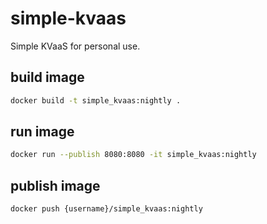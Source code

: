# simple-kvaas
Simple KVaaS for personal use.

## build image
```bash
docker build -t simple_kvaas:nightly .
```

## run image
```bash
docker run --publish 8080:8080 -it simple_kvaas:nightly
```

## publish image
```bash
docker push {username}/simple_kvaas:nightly
```
